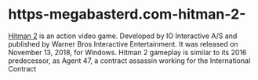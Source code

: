 # https-megabasterd.com-hitman-2-
[Hitman 2](https://megabasterd.com/hitman-2/) is an action video game. Developed by IO Interactive A/S and published by Warner Bros Interactive Entertainment. It was released on November 13, 2018, for Windows. Hitman 2 gameplay is similar to its 2016 predecessor, as Agent 47, a contract assassin working for the International Contract 
